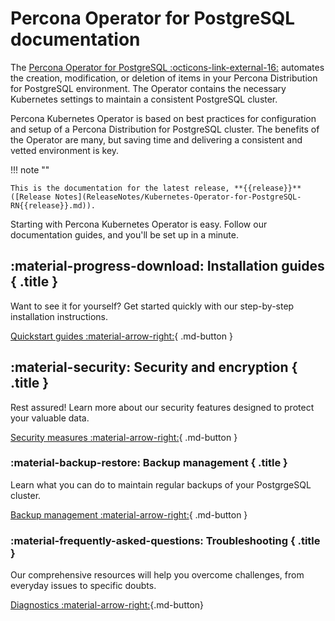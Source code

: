 # Percona Operator for PostgreSQL documentation

The [Percona Operator for PostgreSQL :octicons-link-external-16:](https://github.com/percona/percona-postgresql-operator) 
automates the creation, modification, or deletion of items in your Percona
Distribution for PostgreSQL environment. The Operator contains the necessary
Kubernetes settings to maintain a consistent PostgreSQL cluster.

Percona Kubernetes Operator is based on best practices for configuration and
setup of a Percona Distribution for PostgreSQL cluster. The benefits of the
Operator are many, but saving time and delivering a consistent and vetted
environment is key.

!!! note ""

    This is the documentation for the latest release, **{{release}}** ([Release Notes](ReleaseNotes/Kubernetes-Operator-for-PostgreSQL-RN{{release}}.md)).

Starting with Percona Kubernetes Operator is easy. Follow our documentation guides, and you'll be set up in a minute.

<div data-grid markdown><div data-banner markdown>

## :material-progress-download: Installation guides { .title }

Want to see it for yourself? Get started quickly with our step-by-step installation instructions.

[Quickstart guides :material-arrow-right:](quickstart.md){ .md-button }

</div><div data-banner markdown>

## :material-security: Security and encryption { .title }

Rest assured! Learn more about our security features designed to protect your valuable data.

[Security measures :material-arrow-right:](TLS.md){ .md-button }
</div><div data-banner markdown>

### :material-backup-restore: Backup management { .title }

Learn what you can do to maintain regular backups of your PostgrgeSQL cluster.

[Backup management :material-arrow-right:](backups.md){ .md-button }

</div><div data-banner markdown>

### :material-frequently-asked-questions: Troubleshooting { .title }

Our comprehensive resources will help you overcome challenges, from everyday issues to specific doubts.

[Diagnostics :material-arrow-right:](debug.md){.md-button}

</div>
</div>

